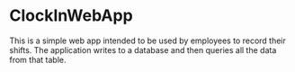 # ClockInWebApp
This is a simple web app intended to be used by employees to record their shifts. The application writes to a database and then queries all the data from that table.
